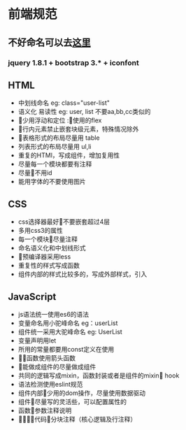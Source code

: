 #  前端规范

## 不好命名可以去[这里](https://unbug.github.io/codelf/)

### jquery 1.8.1 + bootstrap 3.* + iconfont



## HTML

- 中划线命名 eg: class="user-list"
- 语义化 易读性 eg: user, list 不要aa,bb,cc类似的
- 少用浮动和定位 :使用的flex
- 行内元素禁止嵌套块级元素，特殊情况除外
- 表格形式的布局尽量用 table
- 列表形式的布局尽量用 ul,li
- 重复的HTMl，写成组件，增加复用性
- 尽量每一个模块都要有注释
- 尽量不用id
- 能用字体的不要使用图片

## CSS

- css选择器最好不要嵌套超过4层
- 多用css3的属性
- 每一个模块尽量注释
- 命名语义化和中划线形式
- 预编译器采用less
- 重复性的样式写成函数
- 组件内部的样式比较多的，写成外部样式，引入

## JavaScript

- js语法统一使用es6的语法
- 变量命名用小驼峰命名 eg：userList
- 组件统一采用大驼峰命名 eg: UserList
- 变量声明用let
- 所用的常量都要用const定义在使用
- 函数使用箭头函数
- 能做成组件的尽量做成组件
- 共同的逻辑写成mixin，函数封装或者是组件的mixin hook
- 语法检测使用eslint规范
- 组件内部少用的dom操作，尽量使用数据驱动
- 组件尽量写的灵活些，可以配置属性的
- 函数参数注释说明
- 代码分块注释（核心逻辑及行注释）